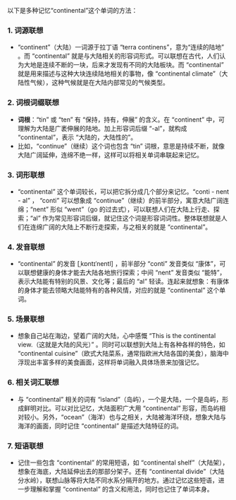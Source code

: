 以下是多种记忆“continental”这个单词的方法：

### 1. 词源联想
- “continent”（大陆）一词源于拉丁语 “terra continens”，意为“连续的陆地” 。而 “continental” 就是与大陆相关的形容词形式。可以联想在古代，人们认为大地是连续不断的一块，后来才发现有不同的大陆板块。而 “continental” 就是用来描述与这种大块连续陆地相关的事物，像 “continental climate”（大陆性气候），这种气候就是在大陆内部常见的气候类型。

### 2. 词根词缀联想
- **词根**：“tin” 或 “ten” 有 “保持，持有，伸展” 的含义。在 “continent” 中，可理解为大陆是广袤伸展的陆地。加上形容词后缀 “-al”，就构成 “continental”，表示 “大陆的，大陆性的”。
- 比如，“continue”（继续）这个词也包含 “tin” 词根，意思是持续不断，就像大陆广阔延伸，连绵不绝一样，这样可以将相关单词串联起来记忆。

### 3. 词形联想
- “continental” 这个单词较长，可以把它拆分成几个部分来记忆。“conti - nent - al” ， “conti” 可以想象成 “continue”（继续）的前半部分，寓意大陆广阔连绵；“nent” 形似 “went”（go 的过去式），可以联想人们在大陆上行走、探索；“al” 作为常见形容词后缀，就记住这个词是形容词词性。整体联想就是人们在连绵广阔的大陆上不断行走探索，与之相关的就是 “continental”。

### 4. 发音联想
- “continental” 的发音 [ˌkɒntɪˈnentl] ，前半部分 “conti” 发音类似 “康体”，可以联想健康的身体才能去大陆各地旅行探索；中间 “nent” 发音类似 “能特”，表示大陆能有特别的风景、文化等；最后的 “al” 轻读。连起来就想象：有康体的身体才能去领略大陆能特有的各种风情，对应的就是 “continental” 这个单词。

### 5. 场景联想
- 想象自己站在海边，望着广阔的大陆，心中感慨 “This is the continental view.（这就是大陆的风光）” 。同时可以联想到大陆上有各种各样的特色，如 “continental cuisine”（欧式大陆菜系，通常指欧洲大陆各国的美食），脑海中浮现出丰富多样的美食画面，这样将单词融入具体场景来加强记忆。

### 6. 相关词汇联想
- 与 “continental” 相关的词有 “island”（岛屿），一个是大陆，一个是岛屿，形成鲜明对比。可以对比记忆，大陆面积广大用 “continental” 形容，而岛屿相对较小。另外，“ocean”（海洋）也与之相关，大陆被海洋环绕，想象大陆与海洋的画面，同时记住 “continental” 是描述大陆特征的词。

### 7. 短语联想
- 记住一些包含 “continental” 的常用短语，如 “continental shelf”（大陆架），想象在海底，大陆延伸出去的那部分架子。还有 “continental divide”（大陆分水岭），联想山脉等将大陆不同水系分隔开的地方。通过记忆这些短语，进一步理解和掌握 “continental” 的含义和用法，同时也记住了单词本身。 